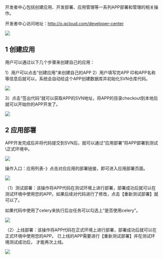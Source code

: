 开发者中心包括创建应用、开发部署、应用管理等一系列APP部署和管理的相关操作。

开发者中心访问地址：http://o.qcloud.com/developer-center 

![](https://qzonestyle.gtimg.cn/qzone/vas/opensns/res/img/gongnengshuoming-01.png)

## 1 创建应用

用户可以通过以下几个步骤来创建自己的应用：

1）用户可以点击“创建应用”来创建自己的APP
2）用户填写完APP ID和APP名称等信息后就可以，系统会自动给这个APP创建数据库并初始化SVN仓库代码。

![](https://qzonestyle.gtimg.cn/qzone/vas/opensns/res/img/gongnengshuoming-02.png)

3）点击“签出代码”就可以获取APP的SVN地址，将APP的目录checkout到本地后就可以开始你的APP开发了。

![](https://qzonestyle.gtimg.cn/qzone/vas/opensns/res/img/gongnengshuoming-03.png)

## 2 应用部署

APP开发完成后并将代码提交到SVN后，就可以通过“应用部署”将APP部署到测试\正式环境中。

![](https://qzonestyle.gtimg.cn/qzone/vas/opensns/res/img/gongnengshuoming-04.png)

操作入口：应用列表-》点击对应应用的部署链接，即可进入应用部署页面。 

![](https://qzonestyle.gtimg.cn/qzone/vas/opensns/res/img/gongnengshuoming-05.png)

（1）测试部署：该操作将APP代码在测试环境上进行部署，部署成功后就可以在测试环境中使用您的APP。如果后续对代码进行了修改，点击【重新测试部署】就可以了。

如果代码中使用了celery来执行后台任务可以勾选上“是否使用celery”。

![](https://qzonestyle.gtimg.cn/qzone/vas/opensns/res/img/gongnengshuoming-06.png)

（2）上线部署：该操作将APP代码在正式环境上进行部署，部署成功后就可以在正式环境中使用您的APP。
已上线的APP需要进行【重新测试部署】并在测试环境测试成功后， 才能再次上线。

![](https://qzonestyle.gtimg.cn/qzone/vas/opensns/res/img/gongnengshuoming-07.png)